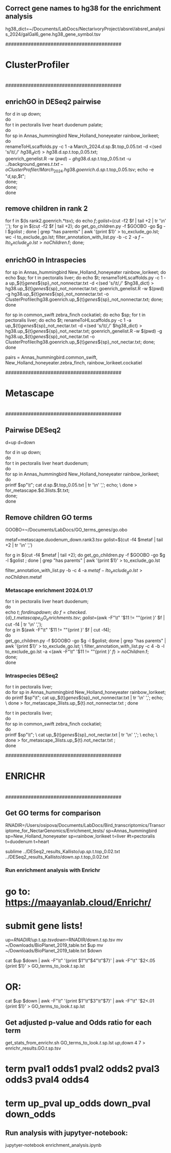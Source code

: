 ## Correct gene names to hg38 for the enrichment analysis

hg38_dict=~/Documents/LabDocs/NectarivoryProject/absrel/absrel_analysis_2024/galGal6_gene.hg38_gene_symbol.tsv

#########################################
#                                       #
#           ClusterProfiler             #
#                                       #
#########################################


## enrichGO in DESeq2 pairwise

for d in up down; \
do \
  for t in pectoralis liver heart duodenum palate;  \
  do  \
    for sp in Annas_hummingbird New_Holland_honeyeater rainbow_lorikeet; \
    do \
      renameToHLscaffolds.py -c 1 -a  March_2024.$d.$sp.$t.top_0.05.txt -d  <(sed 's/\t/,/' $hg38_dict) > hg38.$d.$sp.$t.top_0.05.txt; \
      goenrich_genelist.R -w $(pwd) -g hg38.$d.$sp.$t.top_0.05.txt -u ../background_genes.$t.txt -o ClusterProfiler/March_2024.hg38.goenrich.$d.$sp.$t.top_0.05.tsv; echo -e "$d,$sp,$t"; \
    done; \
  done; \
done


## remove children in rank 2 
for f in $(ls rank2.goenrich.*tsv); do echo $f; golist=$(cut -f2 $f | tail +2 | tr '\n' ','); for g in $(cut -f2 $f | tail +2); do get_go_children.py -f $GOOBO -go $g -l $golist ; done | grep "has parents" | awk '{print $1}' > to_exclude_go.lst; wc -l to_exclude_go.lst; filter_annotation_with_list.py -b -c 2 -a $f -l to_exclude_go.lst > noChildren.$f; done;


## enrichGO in Intraspecies

for sp in Annas_hummingbird New_Holland_honeyeater rainbow_lorikeet; do echo $sp; for t in pectoralis liver; do echo $t; renameToHLscaffolds.py -c 1 -a up_${t}_genes_${sp}_not_nonnectar.txt -d  <(sed 's/\t/,/' $hg38_dict) > hg38.up_${t}_genes_${sp}_not_nonnectar.txt; goenrich_genelist.R -w $(pwd) -g hg38.up_${t}_genes_${sp}_not_nonnectar.txt -o ClusterProfiler/hg38.goenrich.up_${t}_genes_${sp}_not_nonnectar.txt; done; done


for sp in common_swift zebra_finch cockatiel; do echo $sp; for t in pectoralis liver; do echo $t; renameToHLscaffolds.py -c 1 -a up_${t}_genes_${sp}_not_nectar.txt -d  <(sed 's/\t/,/' $hg38_dict) > hg38.up_${t}_genes_${sp}_not_nectar.txt; goenrich_genelist.R -w $(pwd) -g hg38.up_${t}_genes_${sp}_not_nectar.txt -o ClusterProfiler/hg38.goenrich.up_${t}_genes_${sp}_not_nectar.txt; done; done



pairs = Annas_hummingbird.common_swift,
         New_Holland_honeyeater.zebra_finch,
         rainbow_lorikeet.cockatiel


#########################################
#                                       #
#                 Metascape             #
#                                       #
#########################################


## Pairwise DESeq2
d=up
d=down

for d in up down; \
do \
  for t in pectoralis liver heart duodenum; \
  do \
    for sp in Annas_hummingbird New_Holland_honeyeater rainbow_lorikeet; \
    do \
      printf $sp"\t"; cat $d.$sp.$t.top_0.05.txt | tr '\n' ','; echo; \
    done > for_metascape.$d.3lists.$t.txt; \
  done; \
done



## Remove children GO terms
GOOBO=~/Documents/LabDocs/GO_terms_genes/go.obo

metaf=metascape.duodenum_down.rank3.tsv
golist=$(cut -f4 $metaf  | tail +2 | tr '\n' ',')

for g in $(cut -f4 $metaf | tail +2); do get_go_children.py -f $GOOBO -go $g -l $golist ; done | grep "has parents" | awk '{print $1}' > to_exclude_go.lst

filter_annotation_with_list.py -b -c 4 -a $metaf -l to_exclude_go.lst > noChildren.$metaf



### Metascape enrichment 2024.01.17

for t in pectoralis liver heart duodenum; \
do \
 echo $t; \
 for d in up down; \
 do \
  f=checked.${d}_${t}.metascape_GO_enrichments.tsv; \
  golist=$(awk -F"\t" '$11 != ""{print }' $f | cut -f4 | tr '\n' ','); \
  for g in $(awk -F"\t" '$11 != ""{print }' $f | cut -f4); \
  do \
   get_go_children.py -f $GOOBO -go $g -l $golist; done | grep "has parents" | awk '{print $1}' > to_exclude_go.lst; \
   filter_annotation_with_list.py -c 4 -b -l to_exclude_go.lst -a <(awk -F"\t" '$11 != ""{print }' $f) > noChildren.$f; \
  done; \
 done




### Intraspecies DESeq2
for t in pectoralis liver; \
do 
  for sp in Annas_hummingbird New_Holland_honeyeater rainbow_lorikeet;
  do
    printf $sp"\t";
    cat up_${t}_genes_${sp}_not_nonnectar.txt | tr '\n' ','; echo; \
  done > for_metascape_3lists.up_${t}.not_nonnectar.txt ;
done

for t in pectoralis liver; \
do \
  for sp in common_swift zebra_finch cockatiel; \
  do \
    printf $sp"\t"; \
    cat up_${t}_genes_${sp}_not_nectar.txt | tr '\n' ','; \
    echo; \
  done > for_metascape_3lists.up_${t}.not_nectar.txt ; \
done




#########################################
#				                    #
#              ENRICHR	           	#
#                                       #
#########################################

## Get GO terms for comparison
RNADIR=/Users/osipova/Documents/LabDocs/Bird_transcriptomics/Transcriptome_for_NectarGenomics/Enrichment_tests/
sp=Annas_hummingbird
sp=New_Holland_honeyeater
sp=rainbow_lorikeet
t=liver
#t=pectoralis
t=duodenum
t=heart


sublime ../DESeq2_results_Kallisto/up.$sp.$t.top_0.02.txt ../DESeq2_results_Kallisto/down.$sp.$t.top_0.02.txt
### Run enrichment analysis with Enrichr
# go to: https://maayanlab.cloud/Enrichr/
# submit gene lists!

up=$RNADIR/up.$t.$sp.tsv
down=$RNADIR/down.$t.$sp.tsv
mv ~/Downloads/BioPlanet_2019_table.txt $up
mv ~/Downloads/BioPlanet_2019_table.txt $down

cat $up $down | awk -F"\t" '{print $1"\t"$4"\t"$7}'  | awk -F"\t" '$2<.05 {print $1}' > GO_terms_to_look.$t.$sp.lst
# OR:
cat $up $down | awk -F"\t" '{print $1"\t"$3"\t"$7}'  | awk -F"\t" '$2<.01 {print $1}' > GO_terms_to_look.$t.$sp.lst

## Get adjusted p-value and Odds ratio for each term
get_stats_from_enrichr.sh GO_terms_to_look.$t.$sp.lst $up,$down 4 7 > enrichr_results.GO.$t.$sp.tsv
# term  pval1   odds1   pval2   odds2   pval3   odds3   pval4   odds4
# term  up_pval up_odds down_pval down_odds

## Run analysis with jupytyer-notebook:
jupytyer-notebook enrichment_analysis.ipynb

 


